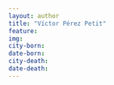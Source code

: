 ```yaml
---
layout: author
title: "Víctor Pérez Petit"
feature: 
img:
city-born: 
date-born: 
city-death: 
date-death:
---
```

